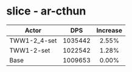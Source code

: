 # slice - ar-cthun
| Actor | DPS | Increase |
|---|:---:|:---:|
|TWW1-2_4-set|1035442|2.55%|
|TWW1-2-set|1022542|1.28%|
|Base|1009653|0.00%|

